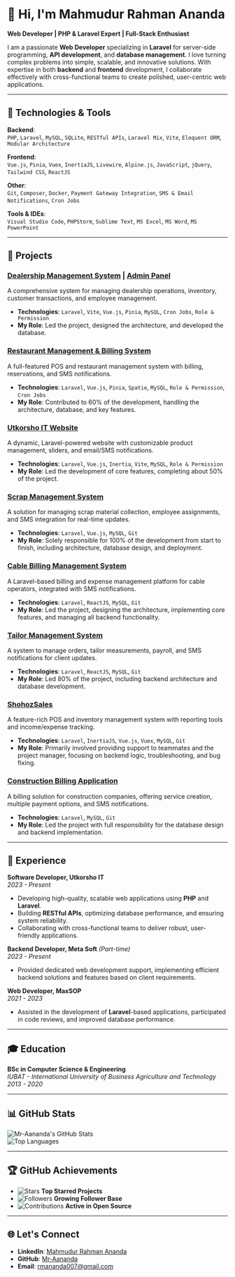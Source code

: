 # 👋 Hi, I'm Mahmudur Rahman Ananda  
**Web Developer | PHP & Laravel Expert | Full-Stack Enthusiast**

I am a passionate **Web Developer** specializing in **Laravel** for server-side programming, **API development**, and **database management**. I love turning complex problems into simple, scalable, and innovative solutions. With expertise in both **backend** and **frontend** development, I collaborate effectively with cross-functional teams to create polished, user-centric web applications.

---

## 🔧 Technologies & Tools  
**Backend**:  
`PHP`, `Laravel`, `MySQL`, `SQLite`, `RESTful APIs`, `Laravel Mix`, `Vite`, `Eloquent ORM`, `Modular Architecture`  

**Frontend**:  
`Vue.js`, `Pinia`, `Vuex`, `InertiaJS`, `Livewire`, `Alpine.js`, `JavaScript`, `jQuery`, `Tailwind CSS`, `ReactJS`  

**Other**:  
`Git`, `Composer`, `Docker`, `Payment Gateway Integration`, `SMS & Email Notifications`, `Cron Jobs`  

**Tools & IDEs**:  
`Visual Studio Code`, `PHPStorm`, `Sublime Text`, `MS Excel`, `MS Word`, `MS PowerPoint`

---

## 🚀 Projects

### [Dealership Management System](http://khurak.famicart.com) | [Admin Panel](http://tandur.famicart.com/admin/login)  
A comprehensive system for managing dealership operations, inventory, customer transactions, and employee management.  
- **Technologies**: `Laravel`, `Vite`, `Vue.js`, `Pinia`, `MySQL`, `Cron Jobs`, `Role & Permission`  
- **My Role**: Led the project, designed the architecture, and developed the database.

### [Restaurant Management & Billing System](http://ayesh.almakgroup.com)  
A full-featured POS and restaurant management system with billing, reservations, and SMS notifications.  
- **Technologies**: `Laravel`, `Vue.js`, `Pinia`, `Spatie`, `MySQL`, `Role & Permission`, `Cron Jobs`  
- **My Role**: Contributed to 60% of the development, handling the architecture, database, and key features.

### [Utkorsho IT Website](http://utkorshoit.com)  
A dynamic, Laravel-powered website with customizable product management, sliders, and email/SMS notifications.  
- **Technologies**: `Laravel`, `Vue.js`, `Inertia`, `Vite`, `MySQL`, `Role & Permission`  
- **My Role**: Led the development of core features, completing about 50% of the project.

### [Scrap Management System](http://bokulstore.apsbd.xyz)  
A solution for managing scrap material collection, employee assignments, and SMS integration for real-time updates.  
- **Technologies**: `Laravel`, `Vue.js`, `MySQL`, `Git`  
- **My Role**: Solely responsible for 100% of the development from start to finish, including architecture, database design, and deployment.

### [Cable Billing Management System](https://github.com/Mr-Aananda/cable-billing-management)  
A Laravel-based billing and expense management platform for cable operators, integrated with SMS notifications.  
- **Technologies**: `Laravel`, `ReactJS`, `MySQL`, `Git`  
- **My Role**: Led the project, designing the architecture, implementing core features, and managing all backend functionality.

### [Tailor Management System](http://fops.shohozsalesbd.xyz)  
A system to manage orders, tailor measurements, payroll, and SMS notifications for client updates.  
- **Technologies**: `Laravel`, `ReactJS`, `MySQL`, `Git`  
- **My Role**: Led 80% of the project, including backend architecture and database development.

### [ShohozSales](https://shohozsales.com)  
A feature-rich POS and inventory management system with reporting tools and income/expense tracking.  
- **Technologies**: `Laravel`, `InertiaJS`, `Vue.js`, `Vuex`, `MySQL`, `Git`  
- **My Role**: Primarily involved providing support to teammates and the project manager, focusing on backend logic, troubleshooting, and bug fixing.

### [Construction Billing Application](https://www.account.ranbuilders.com)  
A billing solution for construction companies, offering service creation, multiple payment options, and SMS notifications.  
- **Technologies**: `Laravel`, `MySQL`, `Git`  
- **My Role**: Led the project with full responsibility for the database design and backend implementation.

---

## 🌟 Experience

**Software Developer, Utkorsho IT**  
_2023 - Present_  
- Developing high-quality, scalable web applications using **PHP** and **Laravel**.
- Building **RESTful APIs**, optimizing database performance, and ensuring system reliability.
- Collaborating with cross-functional teams to deliver robust, user-friendly applications.

**Backend Developer, Meta Soft** _(Part-time)_  
_2023 - Present_  
- Provided dedicated web development support, implementing efficient backend solutions and features based on client requirements.

**Web Developer, MaxSOP**  
_2021 - 2023_  
- Assisted in the development of **Laravel**-based applications, participated in code reviews, and improved database performance.

---

## 🎓 Education

**BSc in Computer Science & Engineering**  
_IUBAT - International University of Business Agriculture and Technology_  
_2013 - 2020_

---

## 📊 GitHub Stats

![Mr-Aananda's GitHub Stats](https://github-readme-stats.vercel.app/api?username=Mr-Aananda&show_icons=true&theme=radical&count_private=true)  
![Top Languages](https://github-readme-stats.vercel.app/api/top-langs/?username=Mr-Aananda&layout=compact&theme=radical&langs_count=8)

---

## 🏆 GitHub Achievements

- ![Stars](https://img.shields.io/github/stars/Mr-Aananda?style=flat-square&logo=github) **Top Starred Projects**
- ![Followers](https://img.shields.io/github/followers/Mr-Aananda?style=flat-square&logo=github) **Growing Follower Base**
- ![Contributions](https://img.shields.io/github/contributions/year/Mr-Aananda?style=flat-square) **Active in Open Source**

---

## 🌐 Let's Connect

- **LinkedIn**: [Mahmudur Rahman Ananda](https://linkedin.com/in/mr-aananda)  
- **GitHub**: [Mr-Aananda](https://github.com/Mr-Aananda)  
- **Email**: [rmananda007@gmail.com](mailto:rmananda007@gmail.com)
